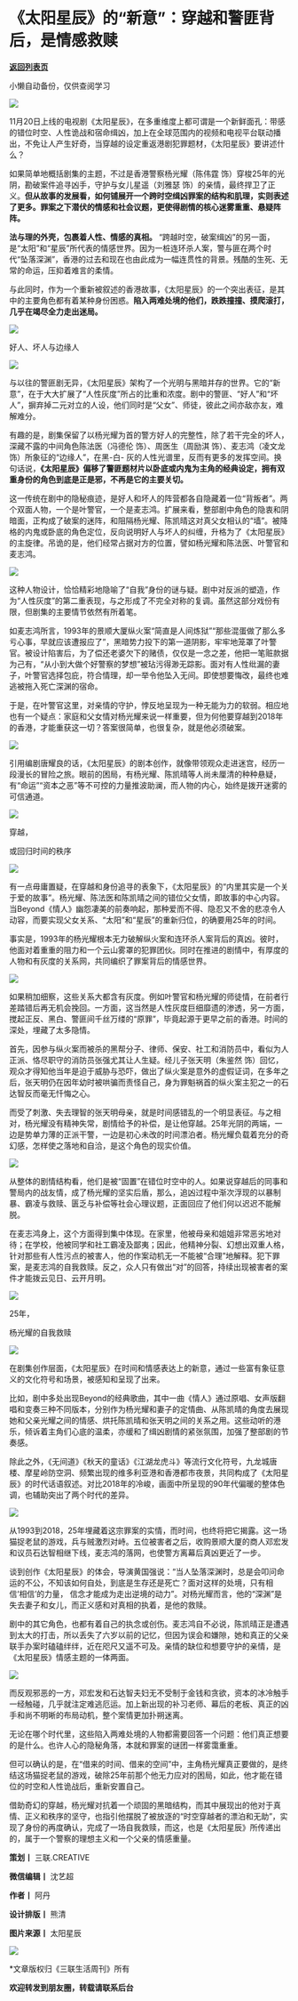 # 《太阳星辰》的“新意”：穿越和警匪背后，是情感救赎

[**返回列表页**](/gzh/三联生活周刊)

小懒自动备份，仅供查阅学习

![](https://mmbiz.qpic.cn/mmbiz_jpg/c2Sib3Mp7pONaMeO83oFLrQUu8Z1MpbPbADDcAib7QZ2mrwsSvgzxTJm6kQb4QewfyibIYeMtC3X3Hc78uaib9zAqw/640?wx_fmt=jpeg&from;=appmsg)

11月20日上线的电视剧《太阳星辰》，在多重维度上都可谓是一个新鲜面孔：带感的错位时空、人性诡战和宿命缉凶，加上在全球范围内的视频和电视平台联动播出，不免让人产生好奇，当穿越的设定重返港剧犯罪题材，《太阳星辰》要讲述什么？

  

如果简单地概括剧集的主题，不过是香港警察杨光耀（陈伟霆 饰）穿梭25年的光阴，勘破案件追寻凶手，守护与女儿星遥（刘雅瑟
饰）的亲情，最终捍卫了正义。**但从故事的发展看，如何铺展开一个跨时空缉凶罪案的结构和肌理，实则表述了更多。罪案之下潜伏的情感和社会议题，更使得剧情的核心迷雾重重、悬疑阵阵。**

  

**法与理的外壳，包裹着人性、情感的真相。**
“跨越时空，破案缉凶”的另一面，是“太阳”和“星辰”所代表的情感世界。因为一桩连环杀人案，警与匪在两个时代“坠落深渊”，香港的过去和现在也由此成为一幅连贯性的背景。残酷的生死、无常的命运，压抑着难言的柔情。

  

与此同时，作为一个重新被叙述的香港故事，《太阳星辰》的一个突出表征，是其中的主要角色都有着某种身份困惑。**陷入两难处境的他们，跌跌撞撞、摸爬滚打，几乎在竭尽全力走出迷局。**

  

  

![](https://mmbiz.qpic.cn/mmbiz_jpg/c2Sib3Mp7pONaMeO83oFLrQUu8Z1MpbPbTNrlibiaRzA75PxibX6HTlibUvmpKtYo98gadZlFZSaYrO0OdtIVyvw5eA/640?wx_fmt=jpeg&from;=appmsg)

  

好人、坏人与边缘人

![](https://mmbiz.qpic.cn/mmbiz_png/c2Sib3Mp7pONaMeO83oFLrQUu8Z1MpbPbk5ahs6cnACqBcfcSdIjdvB1UZ4ETrbxf3JviaXeChCBXNvIwiaxYFVxg/640?wx_fmt=png&from;=appmsg)

  

与以往的警匪剧无异，《太阳星辰》架构了一个光明与黑暗并存的世界。它的“新意”，在于大大扩展了“人性灰度”所占的比重和浓度。剧中的警匪、“好人”和“坏人”，摒弃掉二元对立的人设，他们同时是“父女”、师徒，彼此之间亦敌亦友，难解难分。

  

有趣的是，剧集保留了以杨光耀为首的警方好人的完整性，除了若干完全的坏人，深藏不露的中间角色陈法医（冯德伦 饰）、周医生（周励淇 饰）、麦志鸿（凌文龙
饰）所象征的“边缘人”，在黑-白-
灰的人性光谱里，反而有更多的发挥空间。换句话说，**《太阳星辰》偏移了警匪题材片以卧底或内鬼为主角的经典设定，拥有双重身份的角色到底是正是邪，不再是它的主要关切。**

  

这一传统在剧中的隐秘痕迹，是好人和坏人的阵营都各自隐藏着一位“背叛者”。两个双面人物，一个是叶警官，一个是麦志鸿。扩展来看，整部剧中角色的隐衷和阴暗面，正构成了破案的迷阵，和阻隔杨光耀、陈凯晴这对真父女相认的“墙”。被降格的内鬼或卧底的角色定位，反向说明好人与坏人的纠缠，升格为了《太阳星辰》的主旋律。吊诡的是，他们经常占据对方的位置，譬如杨光耀和陈法医、叶警官和麦志鸿。

  

![](https://mmbiz.qpic.cn/mmbiz_jpg/c2Sib3Mp7pONaMeO83oFLrQUu8Z1MpbPbFP4nUA8mClk003q9AYEGUib4vohEgnjTINq38ic3fNsDhL26JXd9nBsQ/640?wx_fmt=jpeg&from;=appmsg)

  

这种人物设计，恰恰精彩地隐喻了“自我”身份的谜与疑。剧中对反派的塑造，作为“人性灰度”的第二重表现，与之形成了不完全对称的复调。虽然这部分戏份有限，但剧集的主要情节依然有所着笔。

  

如麦志鸿所言，1993年的景顺大厦纵火案“简直是人间炼狱”“那些混蛋做了那么多亏心事，早就应该遭报应了”，黑暗势力投下的第一道阴影，牢牢地笼罩了叶警官。被设计陷害后，为了偿还老婆欠下的赌债，仅仅是一念之差，他把一笔赃款据为己有，“从小到大做个好警察的梦想”被玷污得渺无踪影。面对有人性纰漏的妻子，叶警官选择包庇，符合情理，却一举令他坠入无间。即使想要悔改，最终也难逃被拖入死亡深渊的宿命。

  

于是，在叶警官这里，对亲情的守护，悖反地呈现为一种无能为力的软弱。相应地也有一个疑点：家庭和父女情对杨光耀来说一样重要，但为何他要穿越到2018年的香港，才能重获这一切？答案很简单，也很复杂，就是他必须破案。

  

![](https://mmbiz.qpic.cn/mmbiz_jpg/c2Sib3Mp7pONaMeO83oFLrQUu8Z1MpbPbDp99508OoibwcoNkp6o3Mk3YxiaSrVpIpT7OKN8NJk63kBNJRnyBlOLw/640?wx_fmt=jpeg&from;=appmsg)

  

引用编剧唐耀良的话，《太阳星辰》的剧本创作，就像带领观众走进迷宫，经历一段漫长的冒险之旅。眼前的困局，有杨光耀、陈凯晴等人尚未厘清的种种悬疑，有“命运”“资本之恶”等不可控的力量推波助澜，而人物的内心，始终是拨开迷雾的可信通道。

  

  

![](https://mmbiz.qpic.cn/mmbiz_jpg/c2Sib3Mp7pONaMeO83oFLrQUu8Z1MpbPbq6rtsseue7mZRqJ6V6gVLj8UvUVamc6xq5OmICZA7NyBx69nFWOX4g/640?wx_fmt=jpeg&from;=appmsg)

穿越，

或回归时间的秩序

![](https://mmbiz.qpic.cn/mmbiz_png/c2Sib3Mp7pONaMeO83oFLrQUu8Z1MpbPbk5ahs6cnACqBcfcSdIjdvB1UZ4ETrbxf3JviaXeChCBXNvIwiaxYFVxg/640?wx_fmt=png&from;=appmsg)

  

有一点毋庸置疑，在穿越和身份追寻的表象下，《太阳星辰》的“内里其实是一个关于爱的故事”。杨光耀、陈法医和陈凯晴之间的错位父女情，即故事的中心内容。当Beyond《情人》幽怨凄美的前奏响起，那种爱而不得、隐忍又不舍的悲凉令人动容，而要实现父女关系、“太阳”和“星辰”的重新归位，的确要用25年的时间。

  

事实是，1993年的杨光耀根本无力破解纵火案和连环杀人案背后的真凶。彼时，他面对着重重的阻力和一个云山雾罩的犯罪团伙。同时在推进的剧情中，有厚度的人物和有灰度的关系网，共同编织了罪案背后的情感世界。

  

![](https://mmbiz.qpic.cn/mmbiz_jpg/c2Sib3Mp7pONaMeO83oFLrQUu8Z1MpbPbiaYs0y5H9ZIO1QoyZVCValPftDqpB8Oe1Tvdlfjaqa2ic0jx64t0Kksw/640?wx_fmt=jpeg&from;=appmsg)

  

如果稍加细察，这些关系大都含有灰度。例如叶警官和杨光耀的师徒情，在前者行差踏错后再无机会挽回。一方面，这当然是人性灰度巨细靡遗的渗透，另一方面，搅起正反、黑白、警匪间千丝万缕的“原罪”，毕竟起源于更早之前的香港。时间的深处，埋藏了太多隐情。

  

首先，因参与纵火案而被杀的黑帮分子、律师、保安、社工和消防员中，看似为人正派、恪尽职守的消防员张强尤其让人生疑。经儿子张天明（朱鉴然
饰）回忆，观众才得知他当年是迫于威胁与恐吓，做出了纵火案是意外的虚假证词，在多年之后，张天明仍在因年幼时被哄骗而责怪自己，身为罪魁祸首的纵火案主犯之一的石达智反而毫无忏悔之心。

  

而受了刺激、失去理智的张天明母亲，就是时间感错乱的一个明显表征。与之相对，杨光耀没有精神失常，剧情给予的补偿，是让他穿越。25年光阴的两端，一边是势单力薄的正派干警，一边是初心未改的时间漂泊者。杨光耀负载着充分的奇幻感，怎样使之落地和自洽，是这个角色的现实价值。

  

![](https://mmbiz.qpic.cn/mmbiz_jpg/c2Sib3Mp7pONaMeO83oFLrQUu8Z1MpbPbicLNOHdoVWiciccicdupkkVm7b3VQM1P1C9C93fO7KPTU1w8BpgtXeLg0Q/640?wx_fmt=jpeg&from;=appmsg)

  

从整体的剧情结构看，他们是被“固置”在错位时空中的人。如果说穿越后的同事和警局内的战友情，成了杨光耀的坚实后盾，那么，追凶过程中渐次浮现的以暴制暴、霸凌与救赎、匮乏与补偿等社会心理议题，正面回应了他们何以迟迟不能解脱。

  

在麦志鸿身上，这个方面得到集中体现。在家里，他被母亲和姐姐非常恶劣地对待；在学校，他被同学和社工霸凌及鄙夷；因此，他精神分裂、幻想出双重人格，针对那些有人性污点的被害人，他的作案动机无一不能被“合理”地解释。犯下罪案，是麦志鸿的自我救赎。反之，众人只有做出“对”的回答，持续出现被害者的案件才能拨云见日、云开月明。

  

  

![](https://mmbiz.qpic.cn/mmbiz_jpg/c2Sib3Mp7pONaMeO83oFLrQUu8Z1MpbPblesSscUtG11gKkXBBPYZQZWWtRZUC2o4ZSpG9uCmrO1Wwo2XuCBRZw/640?wx_fmt=jpeg&from;=appmsg)

25年，

杨光耀的自我救赎

![](https://mmbiz.qpic.cn/mmbiz_png/c2Sib3Mp7pONaMeO83oFLrQUu8Z1MpbPbk5ahs6cnACqBcfcSdIjdvB1UZ4ETrbxf3JviaXeChCBXNvIwiaxYFVxg/640?wx_fmt=png&from;=appmsg)

  

在剧集创作层面，《太阳星辰》在时间和情感表达上的新意，通过一些富有象征意义的文化符号和场景，被感知和呈现了出来。

  

比如，剧中多处出现Beyond的经典歌曲，其中一曲《情人》通过原唱、女声版翻唱和变奏三种不同版本，分别作为杨光耀和妻子的定情曲、从陈凯晴的角度去展现她和父亲光耀之间的情感、烘托陈凯晴和张天明之间的关系之用。这些动听的港乐，倾诉着主角们心底的温柔，亦缓和了缉凶剧情的紧张氛围，加强了整部剧的节奏感。

  

  

除此之外，《无间道》《秋天的童话》《江湖龙虎斗》等流行文化符号，九龙城唐楼、摩星岭防空洞、频繁出现的维多利亚港和香港都市夜景，共同构成了《太阳星辰》的时代话语叙述。对比2018年的冷峻，画面中所呈现的90年代偏暖的整体色调，也辅助突出了两个时代的差异。

  

![](https://mmbiz.qpic.cn/mmbiz_png/c2Sib3Mp7pONaMeO83oFLrQUu8Z1MpbPbom1bzpPSY5YJBHv8CicWdb3dcykicG3rfNxFAF42qlgib6xb9xcBdXicCw/640?wx_fmt=png&from;=appmsg)

  

从1993到2018，25年埋藏着这宗罪案的实情，而时间，也终将把它揭露。这一场猫捉老鼠的游戏，兵与贼激烈对峙。五位被害者之后，收购景顺大厦的商人邓宏发和议员石达智相继下线，麦志鸿的落网，也使警方离幕后真凶更近了一步。  

  

谈到创作《太阳星辰》的体会，导演黄国强说：“当人坠落深渊时，总是会叩问命运的不公，不知该如何自处，到底是生存还是死亡？面对这样的处境，只有相信‘相信’的力量，
信念才能成为走出逆境的动力”。对杨光耀而言，他的“深渊”是失去妻子和女儿，而正义感和对真相的执着，是他的救赎。

  

剧中的其它角色，也都有着自己的执念或创伤。麦志鸿自不必说，陈凯晴正是遭遇到太大的打击，所以丢失了六岁以前的记忆，但因为误会和嫌隙，她和真正的父亲联手办案时磕磕绊绊，近在咫尺又遥不可及。亲情的缺位和想要守护的亲情，是《太阳星辰》情感主题的一体两面。

  

![](https://mmbiz.qpic.cn/mmbiz_jpg/c2Sib3Mp7pONaMeO83oFLrQUu8Z1MpbPbT0b19OSaqw9RnC8cDOxpbDENGKyWtVmcnu9mNGSj6kibQn5oO3Z683w/640?wx_fmt=jpeg&from;=appmsg)

  

而反观邪恶的一方，邓宏发和石达智夫妇无不受制于金钱和贪欲，资本的冰冷触手一经触碰，几乎就注定难逃厄运。加上新出现的补习老师、幕后的老板、真正的凶手和尚不明晰的布局动机，整个案情更加扑朔迷离。

  

无论在哪个时代里，这些陷入两难处境的人物都需要回答一个问题：他们真正想要的是什么。也许人心的隐秘角落，本就和罪案的谜团一样雾霭重重。

  

但可以确认的是，在“借来的时间、借来的空间”中，主角杨光耀真正要做的，是终结这场猫捉老鼠的游戏，破除25年前那个他无力应对的困局，如此，他才能在错位的时空和人性诡战后，重新安置自己。

  

借助奇幻的穿越，杨光耀对抗着一个顽固的黑暗结构，而其中展现出的他对于真情、正义和秩序的坚守，也指引他摆脱了被放逐的“时空穿越者的漂泊和无助”，实现了身份的再度确认，完成了一场自我救赎，而这，也是《太阳星辰》所传递出的，属于一个警察的理想主义和一个父亲的情感重量。

  

  

**策划丨** 三联.CREATIVE  

**微信编辑丨** 沈艺超

**作者丨** 阿丹

**设计排版丨** 熊清

**图片来源丨** 太阳星辰

  

  

![](https://mmbiz.qpic.cn/mmbiz_gif/c2Sib3Mp7pONaMeO83oFLrQUu8Z1MpbPb8VqUDicAvEKlTaFDWEoaRW6aiaGdfIENe3PA2EOXJdRsGa8EuOa7C0wg/640?wx_fmt=gif&from;=appmsg)

  

  

*文章版权归《三联生活周刊》所有

**欢迎转发到朋友圈，转载请联系后台**

